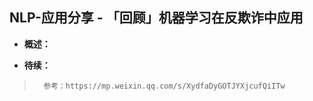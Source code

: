 ## NLP-应用分享 - 「回顾」机器学习在反欺诈中应用
- **概述：**
>
>
>
>
>
>
>
>
>
>
>
>
>
>
>
>
>
>
>
>
>
>
>

- **待续：**
>       参考：https://mp.weixin.qq.com/s/XydfaDyGOTJYXjcufQiITw
>
>
>
>
>
>
>
>
>
>
>
>
>
>
>
